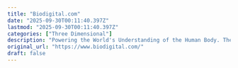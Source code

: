 ```yaml
---
title: "Biodigital.com"
date: "2025-09-30T00:11:40.397Z"
lastmod: "2025-09-30T00:11:40.397Z"
categories: ["Three Dimensional"]
description: "Powering the World's Understanding of the Human Body. The BioDigital Human is an interactive 3D software platform for visualizing anatomy, disease, and treatment."
original_url: "https://www.biodigital.com/"
draft: false
---
```

